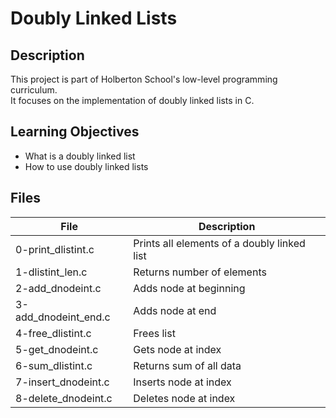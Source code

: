 # Doubly Linked Lists

## Description
This project is part of Holberton School's low-level programming curriculum.  
It focuses on the implementation of doubly linked lists in C.

## Learning Objectives
- What is a doubly linked list  
- How to use doubly linked lists  

## Files
| File | Description |
|------|--------------|
| 0-print_dlistint.c | Prints all elements of a doubly linked list |
| 1-dlistint_len.c | Returns number of elements |
| 2-add_dnodeint.c | Adds node at beginning |
| 3-add_dnodeint_end.c | Adds node at end |
| 4-free_dlistint.c | Frees list |
| 5-get_dnodeint.c | Gets node at index |
| 6-sum_dlistint.c | Returns sum of all data |
| 7-insert_dnodeint.c | Inserts node at index |
| 8-delete_dnodeint.c | Deletes node at index |

